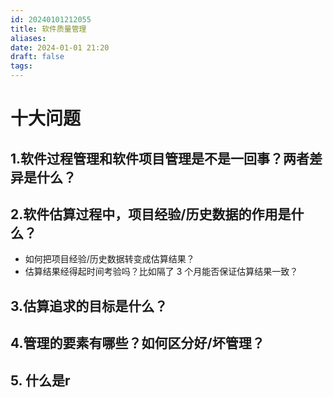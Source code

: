 ```yaml
---
id: 20240101212055
title: 软件质量管理
aliases: 
date: 2024-01-01 21:20
draft: false
tags:
---
```

# 十大问题

## 1.软件过程管理和软件项目管理是不是一回事？两者差异是什么？

## 2.软件估算过程中，项目经验/历史数据的作用是什么？

- 如何把项目经验/历史数据转变成估算结果？
- 估算结果经得起时间考验吗？比如隔了 3 个月能否保证估算结果一致？
## 3.估算追求的目标是什么？

## 4.管理的要素有哪些？如何区分好/坏管理？
## 5. 什么是r